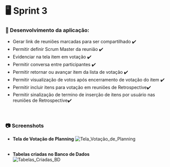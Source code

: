 # :desktop_computer: Sprint 3

### :dart: Desenvolvimento da aplicação:
- Gerar link de reuniões marcadas para ser compartilhado  :heavy_check_mark:
- Permitir definir Scrum Master da reunião :heavy_check_mark:
- Evidenciar na tela item em votação :heavy_check_mark:
- Permitir conversa entre participantes :heavy_check_mark:
- Permitir retornar ou avançar item da lista de votação :heavy_check_mark:
- Permitir visualização de votos após encerramento de votação do item :heavy_check_mark:
- Permitir incluir itens para votação em reuniões de Retrospective:heavy_check_mark:
- Permitir sinalização de termino de inserção de itens por usuário nas reuniões de Retrospective:heavy_check_mark:

<br>


### :camera: Screenshots 
<div class="screenshots" style= "text-align:justify">

- **Tela de Votação de Planning** 
![Tela_Votação_de_Planning](https://github.com/equipe-tetris/scrum-cloud-backend/blob/master/resource/images/screenshots/sprint-3/Tela_Votacao_Planning.jpeg "Tela Votação de Planning")
<br><br>

- **Tabelas criadas no Banco de Dados**<br>
![Tabelas_Criadas_BD](https://github.com/equipe-tetris/scrum-cloud-backend/blob/master/resource/images/Tbls_bd.jpeg "Tabelas criadas no banco de dados") 
<br><br>
</div>

<br>

<!--
### :bar_chart: Apresentação: 
- SPRINT-2 .:: [Clique aqui](<link>) ::.
<br>

### :chart_with_upwards_trend: Retrospectiva:
![Retrospectiva](<link> "Retrospectiva-3") 
-->

